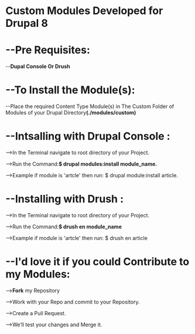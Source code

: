 
# Custom Modules Developed for Drupal 8

# --Pre Requisites:

--<b>Dupal Console Or Drush</b> 

# --To Install the Module(s):

--Place the required Content Type Module(s) in The Custom Folder of Modules of your Drupal Directory<b>(./modules/custom)</b>

# --Intsalling with Drupal Console :

-->In the Terminal navigate to root directory of your Project.

-->Run the Command:<b>$ drupal modules:install module_name.</b>

-->Example if module is 'artcle' then run: $ drupal module:install article.

# --Installing with Drush :

-->In the Terminal navigate to root directory of your Project.

-->Run the Command:<b>$ drush en module_name</b>

-->Example if module is 'artcle' then run: $ drush en article


# --I'd love it if you could Contribute to my Modules:

--><b>Fork</b> my Repository

-->Work with your Repo and commit to your Repository.

-->Create a Pull Request.

-->We’ll test your changes and Merge it.
